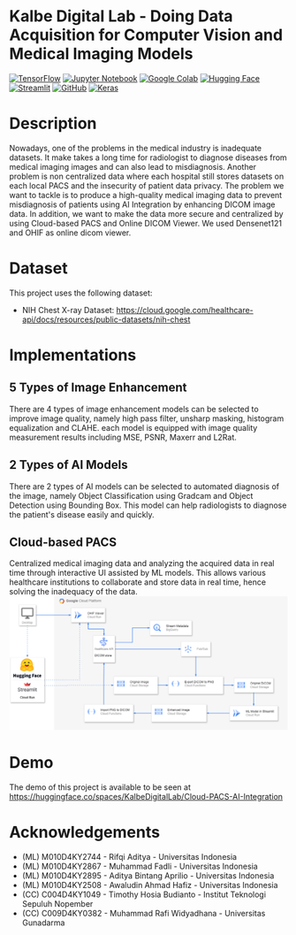 # Kalbe Digital Lab - Doing Data Acquisition for Computer Vision and Medical Imaging Models
[![TensorFlow](	https://img.shields.io/badge/TensorFlow-FF6F00?style=for-the-badge&logo=TensorFlow&logoColor=white)](https://www.tensorflow.org/)
[![Jupyter Notebook](https://img.shields.io/badge/Jupyter-Notebook-F37626?logo=jupyter&logoColor=white)](https://jupyter.org/)
[![Google Colab](https://img.shields.io/badge/Google%20Colab-F9AB00?logo=google-colab&logoColor=white)](https://colab.research.google.com/)
[![Hugging Face](https://img.shields.io/badge/Hugging%20Face-D00000?logo=huggingface&logoColor=white)](https://huggingface.co/)
[![Streamlit](https://img.shields.io/badge/Streamlit-FF4B4B?style=for-the-badge&logo=Streamlit&logoColor=white)](https://streamlit.io/)
[![GitHub](https://img.shields.io/badge/GitHub-Repository-181717?logo=github&logoColor=white)](https://github.com/your-repository)
[![Keras](https://img.shields.io/badge/Keras-%23D00000.svg?style=for-the-badge&logo=Keras&logoColor=white)](https://keras.io/)

# Description 
Nowadays, one of the problems in the medical industry is inadequate datasets. It make takes a long time for radiologist to diagnose diseases from medical imaging images and can also lead to misdiagnosis. Another problem is non centralized data where each hospital still stores datasets on each local PACS and the insecurity of patient data privacy. The problem we want to tackle is to produce a high-quality medical imaging data to prevent misdiagnosis of patients using AI Integration by enhancing DICOM image data. In addition, we want to make the data more secure and centralized by using Cloud-based PACS and Online DICOM Viewer. We used Densenet121 and OHIF as online dicom viewer.

# Dataset
This project uses the following dataset:
- NIH Chest X-ray Dataset: https://cloud.google.com/healthcare-api/docs/resources/public-datasets/nih-chest

# Implementations
## 5 Types of Image Enhancement
There are 4 types of image enhancement models can be selected to improve image quality, namely high pass filter, unsharp masking, histogram equalization and CLAHE. each model is equipped with image quality measurement results including MSE, PSNR, Maxerr and L2Rat. 

## 2 Types of AI Models
There are 2 types of AI models can be selected to automated diagnosis of the image, namely Object Classification using Gradcam and Object Detection using Bounding Box. This model can help radiologists to diagnose the patient's disease easily and quickly.

## Clo﻿ud-based PACS
Centralized medical imaging data and analyzing the acquired data in real time through interactive UI assisted by ML models. This allows various healthcare institutions to collaborate and store data in real time, hence solving the inadequacy of the data.
![Cloud Architecture](img/architecture-ppt.png)

# Demo
The demo of this project is available to be seen at https://huggingface.co/spaces/KalbeDigitalLab/Cloud-PACS-AI-Integration

# Acknowledgements
- (ML) M010D4KY2744 - Rifqi Aditya - Universitas Indonesia
- (ML) M010D4KY2867 - Muhammad Fadli - Universitas Indonesia
- (ML) M010D4KY2895 - Aditya Bintang Aprilio - Universitas Indonesia
- (ML) M010D4KY2508 - Awaludin Ahmad Hafiz - Universitas Indonesia
- (CC) C004D4KY1049 - Timothy Hosia Budianto - Institut Teknologi Sepuluh Nopember
- (CC) C009D4KY0382 - Muhammad Rafi Widyadhana - Universitas Gunadarma

